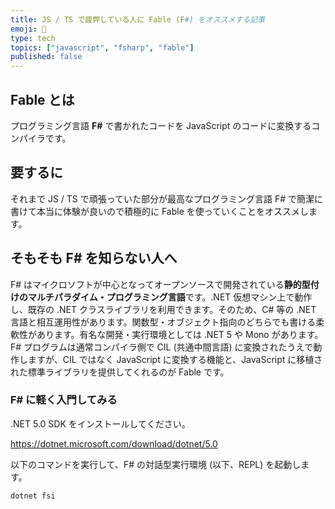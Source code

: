 ```yaml
---
title: JS / TS で疲弊している人に Fable (F#) をオススメする記事
emoji: 💙
type: tech
topics: ["javascript", "fsharp", "fable"]
published: false
---
```


## Fable とは

プログラミング言語 **F#** で書かれたコードを JavaScript のコードに変換するコンパイラです。

## 要するに

それまで JS / TS で頑張っていた部分が最高なプログラミング言語 F# で簡潔に書けて本当に体験が良いので積極的に Fable を使っていくことをオススメします。

## そもそも F# を知らない人へ

F# はマイクロソフトが中心となってオープンソースで開発されている**静的型付けのマルチパラダイム・プログラミング言語**です。.NET 仮想マシン上で動作し、既存の .NET クラスライブラリを利用できます。そのため、C# 等の .NET 言語と相互運用性があります。関数型・オブジェクト指向のどちらでも書ける柔軟性があります。有名な開発・実行環境としては .NET 5 や Mono があります。F# プログラムは通常コンパイラ側で CIL (共通中間言語) に変換されたうえで動作しますが、CIL ではなく JavaScript に変換する機能と、JavaScript に移植された標準ライブラリを提供してくれるのが Fable です。

### F# に軽く入門してみる

.NET 5.0 SDK をインストールしてください。

https://dotnet.microsoft.com/download/dotnet/5.0

以下のコマンドを実行して、F# の対話型実行環境 (以下、REPL) を起動します。

```bash
dotnet fsi
```
